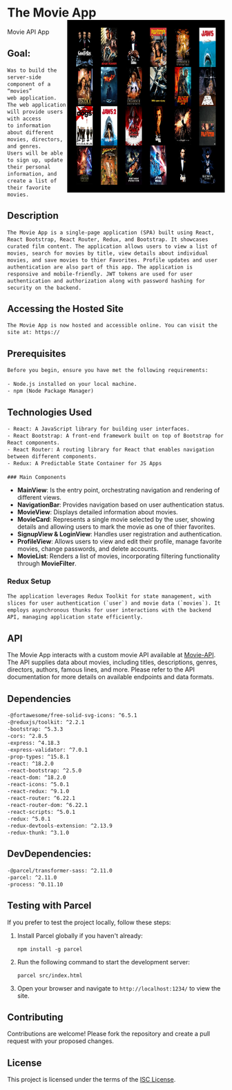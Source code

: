 # The Movie App <img align="right" height="400" width="365" src="img/topsters2.png">

Movie API App

## Goal:

    Was to build the server-side component of a “movies”
    web application.
    The web application will provide users with access
    to information about different movies, directors,
    and genres.
    Users will be able to sign up, update their personal
    information, and create a list of their favorite
    movies.

## Description

    The Movie App is a single-page application (SPA) built using React, React Bootstrap, React Router, Redux, and Bootstrap. It showcases curated film content. The application allows users to view a list of movies, search for movies by title, view details about individual movies, and save movies to thier Favorites. Profile updates and user authentication are also part of this app. The application is responsive and mobile-friendly. JWT tokens are used for user authentication and authorization along with password hashing for security on the backend.

## Accessing the Hosted Site

    The Movie App is now hosted and accessible online. You can visit the site at: https://

## Prerequisites

    Before you begin, ensure you have met the following requirements:

    - Node.js installed on your local machine.
    - npm (Node Package Manager)

## Technologies Used

    - React: A JavaScript library for building user interfaces.
    - React Bootstrap: A front-end framework built on top of Bootstrap for React components.
    - React Router: A routing library for React that enables navigation between different components.
    - Redux: A Predictable State Container for JS Apps

    ### Main Components

- **MainView**: Is the entry point, orchestrating navigation and rendering of different views.
- **NavigationBar**: Provides navigation based on user authentication status.
- **MovieView**: Displays detailed information about movies.
- **MovieCard**: Represents a single movie selected by the user, showing details and allowing users to mark the movie as one of thier favorites.
- **SignupView & LoginView**: Handles user registration and authentication.
- **ProfileView**: Allows users to view and edit their profile, manage favorite movies, change passwords, and delete accounts.
- **MovieList**: Renders a list of movies, incorporating filtering functionality through **MovieFilter**.

### Redux Setup

    The application leverages Redux Toolkit for state management, with slices for user authentication (`user`) and movie data (`movies`). It employs asynchronous thunks for user interactions with the backend API, managing application state efficiently.

## API

The Movie App interacts with a custom movie API available at [Movie-API](https://github.com/Vanuck/The-Movie-App). The API supplies data about movies, including titles, descriptions, genres, directors, authors, famous lines, and more. Please refer to the API documentation for more details on available endpoints and data formats.

## Dependencies

    -@fortawesome/free-solid-svg-icons: ^6.5.1
    -@reduxjs/toolkit: ^2.2.1
    -bootstrap: ^5.3.3
    -cors: ^2.8.5
    -express: ^4.18.3
    -express-validator: ^7.0.1
    -prop-types: ^15.8.1
    -react: ^18.2.0
    -react-bootstrap: ^2.5.0
    -react-dom: ^18.2.0
    -react-icons: ^5.0.1
    -react-redux: ^9.1.0
    -react-router: ^6.22.1
    -react-router-dom: ^6.22.1
    -react-scripts: ^5.0.1
    -redux: ^5.0.1
    -redux-devtools-extension: ^2.13.9
    -redux-thunk: ^3.1.0

## DevDependencies:

    -@parcel/transformer-sass: ^2.11.0
    -parcel: ^2.11.0
    -process: ^0.11.10

## Testing with Parcel

If you prefer to test the project locally, follow these steps:

1. Install Parcel globally if you haven't already:
   ```
   npm install -g parcel
   ```
2. Run the following command to start the development server:
   ```
   parcel src/index.html
   ```
3. Open your browser and navigate to `http://localhost:1234/` to view the site.

## Contributing

Contributions are welcome! Please fork the repository and create a pull request with your proposed changes.

## License

This project is licensed under the terms of the [ISC License](https://opensource.org/licenses/ISC).
